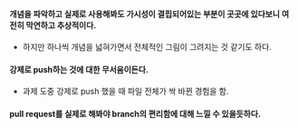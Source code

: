 #### 개념을 파악하고 실제로 사용해봐도 가시성이 결핍되어있는 부분이 곳곳에 있다보니 여전히 막연하고 추상적이다.
* 하지만 하나씩 개념을 넓혀가면서 전체적인 그림이 그려지는 것 같기도 하다.

#### 강제로 push하는 것에 대한 무서움이든다.
* 과제 도중 강제로 push 했을 때 파일 전체가 싹 바뀐 경험을 함.

#### pull request를 실제로 해봐야 branch의 편리함에 대해 느낄 수 있을듯하다.
